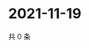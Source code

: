 # 2021-11-19

共 0 条

<!-- BEGIN WEIBO -->
<!-- 最后更新时间 Fri Nov 19 2021 18:09:28 GMT+0800 (China Standard Time) -->

<!-- END WEIBO -->
